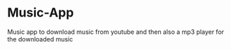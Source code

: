 # Music-App
Music app to download music from youtube and then also a mp3 player for the downloaded music

